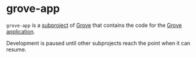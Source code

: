 # grove-app

`grove-app` is a [subproject](def://) of [Grove](def://) that contains the code for the [Grove](def://) [application](def://).

Development is paused until other subprojects reach the point when it can resume.